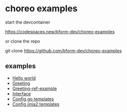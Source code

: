 # choreo examples

start the devcontainer

https://codespaces.new/kform-dev/choreo-examples

or clone the repo

git clone https://github.com/kform-dev/choreo-examples

## examples

- [Hello world](./hello-world/README.md)
- [Greeting](./greeting/README.md)
- [Greeting-ref-example](./greeting-ref-example/README.md)
- [Interface](./interface/README.md)
- [Config go templates](./config-gotempl/README.md)
- [Config jinja2 templates](./config-jinja2templ/README.md)

